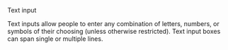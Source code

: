 Text input

Text inputs allow people to enter any combination of letters, numbers, or symbols of their choosing (unless otherwise restricted). Text input boxes can span single or multiple lines.